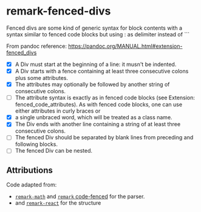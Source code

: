# remark-fenced-divs

Fenced divs are some kind of generic syntax for block contents with a syntax similar to fenced code blocks but using : as delimiter instead of \`\`\`

From pandoc reference: <https://pandoc.org/MANUAL.html#extension-fenced_divs>

*   [x] A Div must start at the beginning of a line: it musn't be indented.
*   [x] A Div starts with a fence containing at least three consecutive colons
    plus some attributes.
*   [x] The attributes may optionally be followed by another string of
    consecutive colons.
*   [ ] The attribute syntax is exactly as in fenced code blocks (see Extension:
        fenced_code_attributes). As with fenced code blocks, one can use either
        attributes in curly braces or
*   [x] a single unbraced word, which will be treated as a class name.
*   [x] The Div ends with another line containing a string of at least three
    consecutive colons.
*   [ ] The fenced Div should be separated by blank lines from preceding and
    following blocks.
*   [ ] The fenced Div can be nested.

## Attributions

Code adapted from:

*   [`remark-math`](https://github.com/Rokt33r/remark-math) and [`remark` code-fenced](https://github.com/remarkjs/remark/blob/master/packages/remark-parse/lib/tokenize/code-fenced.js) for the parser.
*   and [`remark-react`](https://github.com/remarkjs/remark-react) for the
    structure
